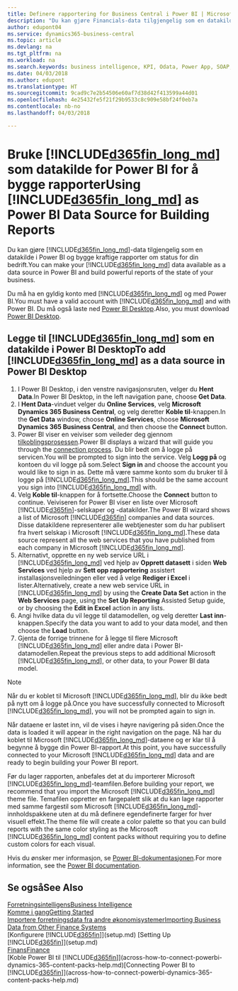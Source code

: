 ```yaml
---
title: Definere rapportering for Business Central i Power BI | Microsoft-dokumentasjon
description: "Du kan gjøre Financials-data tilgjengelig som en datakilde i Power BI og bygge kraftige rapporter om status for din bedrift."
author: edupont04
ms.service: dynamics365-business-central
ms.topic: article
ms.devlang: na
ms.tgt_pltfrm: na
ms.workload: na
ms.search.keywords: business intelligence, KPI, Odata, Power App, SOAP, analysis
ms.date: 04/03/2018
ms.author: edupont
ms.translationtype: HT
ms.sourcegitcommit: 9cad9c7e2b54506e60af7d38d42f413599a44d01
ms.openlocfilehash: 4e25432fe5f21f29b9533c8c909e58bf24f0eb7a
ms.contentlocale: nb-no
ms.lasthandoff: 04/03/2018

---
```

# <a name="using-included365finlongmdincludesd365finlongmdmd-as-power-bi-data-source-for-building-reports"></a><span data-ttu-id="5e063-103">Bruke [!INCLUDE[d365fin_long_md](includes/d365fin_long_md.md)] som datakilde for Power BI for å bygge rapporter</span><span class="sxs-lookup"><span data-stu-id="5e063-103">Using [!INCLUDE[d365fin_long_md](includes/d365fin_long_md.md)] as Power BI Data Source for Building Reports</span></span>
<span data-ttu-id="5e063-104">Du kan gjøre [!INCLUDE[d365fin_long_md](includes/d365fin_long_md.md)]-data tilgjengelig som en datakilde i Power BI og bygge kraftige rapporter om status for din bedrift.</span><span class="sxs-lookup"><span data-stu-id="5e063-104">You can make your [!INCLUDE[d365fin_long_md](includes/d365fin_long_md.md)] data available as a data source in Power BI and build powerful reports of the state of your business.</span></span>  

<span data-ttu-id="5e063-105">Du må ha en gyldig konto med [!INCLUDE[d365fin_long_md](includes/d365fin_long_md.md)] og med Power BI.</span><span class="sxs-lookup"><span data-stu-id="5e063-105">You must have a valid account with [!INCLUDE[d365fin_long_md](includes/d365fin_long_md.md)] and with Power BI.</span></span> <span data-ttu-id="5e063-106">Du må også laste ned [Power BI Desktop](https://powerbi.microsoft.com/en-us/desktop/).</span><span class="sxs-lookup"><span data-stu-id="5e063-106">Also, you must download [Power BI Desktop](https://powerbi.microsoft.com/en-us/desktop/).</span></span>  

## <a name="to-add-included365finlongmdincludesd365finlongmdmd-as-a-data-source-in-power-bi-desktop"></a><span data-ttu-id="5e063-107">Legge til [!INCLUDE[d365fin_long_md](includes/d365fin_long_md.md)] som en datakilde i Power BI Desktop</span><span class="sxs-lookup"><span data-stu-id="5e063-107">To add [!INCLUDE[d365fin_long_md](includes/d365fin_long_md.md)] as a data source in Power BI Desktop</span></span>
1. <span data-ttu-id="5e063-108">I Power BI Desktop, i den venstre navigasjonsruten, velger du **Hent Data**.</span><span class="sxs-lookup"><span data-stu-id="5e063-108">In Power BI Desktop, in the left navigation pane, choose **Get Data**.</span></span>
2. <span data-ttu-id="5e063-109">I **Hent Data**-vinduet velger du **Online Services**, velg **Microsoft Dynamics 365 Business Central**, og velg deretter **Koble til**-knappen.</span><span class="sxs-lookup"><span data-stu-id="5e063-109">In the **Get Data** window, choose **Online Services**, choose **Microsoft Dynamics 365 Business Central**, and then choose the **Connect** button.</span></span>
3. <span data-ttu-id="5e063-110">Power BI viser en veiviser som veileder deg gjennom [tilkoblingsprosessen](across-how-to-connect-powerbi-dynamics-365-content-packs-help.md).</span><span class="sxs-lookup"><span data-stu-id="5e063-110">Power BI displays a wizard that will guide you through the [connection process](across-how-to-connect-powerbi-dynamics-365-content-packs-help.md).</span></span> <span data-ttu-id="5e063-111">Du blir bedt om å logge på servicen.</span><span class="sxs-lookup"><span data-stu-id="5e063-111">You will be prompted to sign into the service.</span></span> <span data-ttu-id="5e063-112">Velg **Logg på** og kontoen du vil logge på som.</span><span class="sxs-lookup"><span data-stu-id="5e063-112">Select **Sign in** and choose the account you would like to sign in as.</span></span> <span data-ttu-id="5e063-113">Dette må være samme konto som du bruker til å logge på [!INCLUDE[d365fin_long_md](includes/d365fin_long_md.md)].</span><span class="sxs-lookup"><span data-stu-id="5e063-113">This should be the same account you sign into [!INCLUDE[d365fin_long_md](includes/d365fin_long_md.md)] with.</span></span>
4. <span data-ttu-id="5e063-114">Velg **Koble til**-knappen for å fortsette.</span><span class="sxs-lookup"><span data-stu-id="5e063-114">Choose the **Connect** button to continue.</span></span> <span data-ttu-id="5e063-115">Veiviseren for Power BI viser en liste over Microsoft [!INCLUDE[d365fin](includes/d365fin_md.md)]-selskaper og -datakilder.</span><span class="sxs-lookup"><span data-stu-id="5e063-115">The Power BI wizard shows a list of Microsoft [!INCLUDE[d365fin](includes/d365fin_md.md)] companies and data sources.</span></span> <span data-ttu-id="5e063-116">Disse datakildene representerer alle webtjenester som du har publisert fra hvert selskap i Microsoft [!INCLUDE[d365fin_long_md](includes/d365fin_long_md.md)].</span><span class="sxs-lookup"><span data-stu-id="5e063-116">These data source represent all the web services that you have published from each company in Microsoft [!INCLUDE[d365fin_long_md](includes/d365fin_long_md.md)].</span></span>
5. <span data-ttu-id="5e063-117">Alternativt, opprette en ny web service URL i [!INCLUDE[d365fin_long_md](includes/d365fin_long_md.md)] ved hjelp av **Opprett datasett** i siden **Web Services** ved hjelp av **Sett opp rapportering** assistert installasjonsveiledningen eller ved å velge **Rediger i Excel** i lister.</span><span class="sxs-lookup"><span data-stu-id="5e063-117">Alternatively, create a new web service URL in [!INCLUDE[d365fin_long_md](includes/d365fin_long_md.md)] by using the **Create Data Set** action in the **Web Services** page, using the **Set Up Reporting** Assisted Setup guide, or by choosing the **Edit in Excel** action in any lists.</span></span>
6. <span data-ttu-id="5e063-118">Angi hvilke data du vil legge til datamodellen, og velg deretter **Last inn**-knappen.</span><span class="sxs-lookup"><span data-stu-id="5e063-118">Specify the data you want to add to your data model, and then choose the **Load** button.</span></span>
7. <span data-ttu-id="5e063-119">Gjenta de forrige trinnene for å legge til flere Microsoft [!INCLUDE[d365fin_long_md](includes/d365fin_long_md.md)] eller andre data i Power BI-datamodellen.</span><span class="sxs-lookup"><span data-stu-id="5e063-119">Repeat the previous steps to add additional Microsoft [!INCLUDE[d365fin_long_md](includes/d365fin_long_md.md)], or other data, to your Power BI data model.</span></span>

> [!NOTE]  
> <span data-ttu-id="5e063-120">Når du er koblet til Microsoft [!INCLUDE[d365fin_long_md](includes/d365fin_long_md.md)], blir du ikke bedt på nytt om å logge på.</span><span class="sxs-lookup"><span data-stu-id="5e063-120">Once you have successfully connected to Microsoft [!INCLUDE[d365fin_long_md](includes/d365fin_long_md.md)], you will not be prompted again to sign in.</span></span>

<span data-ttu-id="5e063-121">Når dataene er lastet inn, vil de vises i høyre navigering på siden.</span><span class="sxs-lookup"><span data-stu-id="5e063-121">Once the data is loaded it will appear in the right navigation on the page.</span></span> <span data-ttu-id="5e063-122">Nå har du koblet til Microsoft [!INCLUDE[d365fin_long_md](includes/d365fin_long_md.md)]-dataene og er klar til å begynne å bygge din Power BI-rapport.</span><span class="sxs-lookup"><span data-stu-id="5e063-122">At this point, you have successfully connected to your Microsoft [!INCLUDE[d365fin_long_md](includes/d365fin_long_md.md)] data and are ready to begin building your Power BI report.</span></span> 

<span data-ttu-id="5e063-123">Før du lager rapporten, anbefales det at du importerer Microsoft [!INCLUDE[d365fin_long_md](includes/d365fin_long_md.md)]-teamfilen.</span><span class="sxs-lookup"><span data-stu-id="5e063-123">Before building your report, we recommend that you import the Microsoft [!INCLUDE[d365fin_long_md](includes/d365fin_long_md.md)] theme file.</span></span>  <span data-ttu-id="5e063-124">Temafilen oppretter en fargepalett slik at du kan lage rapporter med samme fargestil som Microsoft [!INCLUDE[d365fin_long_md](includes/d365fin_long_md.md)]-innholdspakkene uten at du må definere egendefinerte farger for hver visuell effekt.</span><span class="sxs-lookup"><span data-stu-id="5e063-124">The theme file will create a color palette so that you can build reports with the same color styling as the Microsoft [!INCLUDE[d365fin_long_md](includes/d365fin_long_md.md)] content packs without requiring you to define custom colors for each visual.</span></span>

<span data-ttu-id="5e063-125">Hvis du ønsker mer informasjon, se [Power BI-dokumentasjonen](https://powerbi.microsoft.com/documentation/powerbi-landing-page/).</span><span class="sxs-lookup"><span data-stu-id="5e063-125">For more information, see the [Power BI documentation](https://powerbi.microsoft.com/documentation/powerbi-landing-page/).</span></span>

## <a name="see-also"></a><span data-ttu-id="5e063-126">Se også</span><span class="sxs-lookup"><span data-stu-id="5e063-126">See Also</span></span>
[<span data-ttu-id="5e063-127">Forretningsintelligens</span><span class="sxs-lookup"><span data-stu-id="5e063-127">Business Intelligence</span></span>](bi.md)  
[<span data-ttu-id="5e063-128">Komme i gang</span><span class="sxs-lookup"><span data-stu-id="5e063-128">Getting Started</span></span>](product-get-started.md)  
[<span data-ttu-id="5e063-129">Importere forretningsdata fra andre økonomisystemer</span><span class="sxs-lookup"><span data-stu-id="5e063-129">Importing Business Data from Other Finance Systems</span></span>](upload-data.md)  
<span data-ttu-id="5e063-130">[Konfigurere [!INCLUDE[d365fin](includes/d365fin_md.md)]](setup.md) </span><span class="sxs-lookup"><span data-stu-id="5e063-130">[Setting Up [!INCLUDE[d365fin](includes/d365fin_md.md)]](setup.md) </span></span>  
[<span data-ttu-id="5e063-131">Finans</span><span class="sxs-lookup"><span data-stu-id="5e063-131">Finance</span></span>](finance.md)  
<span data-ttu-id="5e063-132">[Koble Power BI til [!INCLUDE[d365fin](includes/d365fin_md.md)]](across-how-to-connect-powerbi-dynamics-365-content-packs-help.md)</span><span class="sxs-lookup"><span data-stu-id="5e063-132">[Connecting Power BI to [!INCLUDE[d365fin](includes/d365fin_md.md)]](across-how-to-connect-powerbi-dynamics-365-content-packs-help.md)</span></span>  

